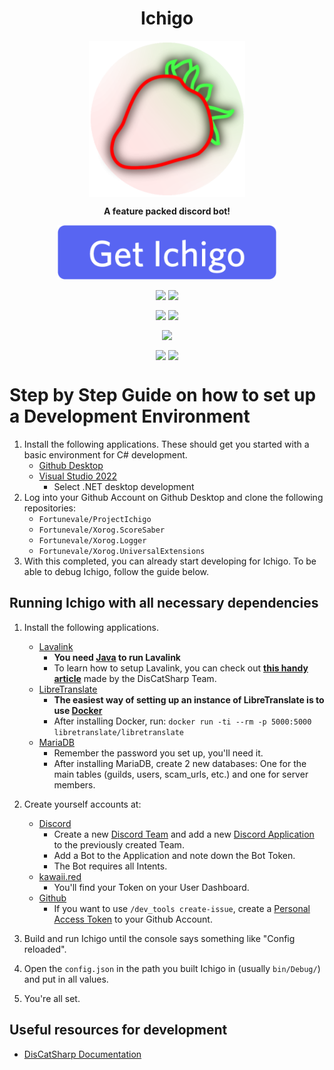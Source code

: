 <h1 align="center">Ichigo</h1>
<p align="center"><img src="ProjectIchigo/Assets/Prod.png" width=250 align="center"></p>
<p align="center" style="font-weight:bold;">A feature packed discord bot!</p>
<a href="#getting-ichigo" ><p align="center"><img src="ProjectIchigo/Assets/AddToServer.png" width=350 align="center"></p></a>

<p align="center"><img src="https://github.com/Fortunevale/ProjectIchigo/actions/workflows/build.yml/badge.svg" align="center"> <img src="https://github.com/Fortunevale/ProjectIchigo/actions/workflows/typos.yml/badge.svg" align="center"></p>
<p align="center"><img src="https://img.shields.io/github/contributors/Fortunevale/ProjectIchigo" align="center"> <img src="https://img.shields.io/github/issues-raw/Fortunevale/ProjectIchigo" align="center"></p>
<p align="center"><img src="https://wakatime.com/badge/github/Fortunevale/ProjectIchigo.svg" align="center"></p>

<p align="center"><img src="https://img.shields.io/github/stars/Fortunevale/ProjectIchigo?style=social" align="center"> <img src="https://img.shields.io/github/watchers/Fortunevale/ProjectIchigo?style=social" align="center"></p>

# Step by Step Guide on how to set up a Development Environment

1. Install the following applications. These should get you started with a basic environment for C# development.
    - [Github Desktop](https://desktop.github.com/)
    - [Visual Studio 2022](https://visualstudio.microsoft.com/vs/)
        - Select .NET desktop development
2. Log into your Github Account on Github Desktop and clone the following repositories:
    - `Fortunevale/ProjectIchigo`
    - `Fortunevale/Xorog.ScoreSaber`
    - `Fortunevale/Xorog.Logger`
    - `Fortunevale/Xorog.UniversalExtensions`
3. With this completed, you can already start developing for Ichigo. To be able to debug Ichigo, follow the guide below.

## Running Ichigo with all necessary dependencies

1. Install the following applications.
    - [Lavalink](https://github.com/freyacodes/Lavalink)
        - **You need [Java](https://jdk.java.net/18/) to run Lavalink**
        - To learn how to setup Lavalink, you can check out **[this handy article](https://docs.dcs.aitsys.dev/articles/modules/audio/lavalink/setup.html)** made by the DisCatSharp Team.
    - [LibreTranslate](https://github.com/LibreTranslate/LibreTranslate)
        - **The easiest way of setting up an instance of LibreTranslate is to use [Docker](https://www.docker.com/)**
        - After installing Docker, run: `docker run -ti --rm -p 5000:5000 libretranslate/libretranslate`
    - [MariaDB](https://mariadb.com/kb/en/installing-mariadb-msi-packages-on-windows/)
        - Remember the password you set up, you'll need it.
        - After installing MariaDB, create 2 new databases: One for the main tables (guilds, users, scam_urls, etc.) and one for server members.

2. Create yourself accounts at:
    - [Discord](https://discord.com)
        - Create a new [Discord Team](https://discord.com/developers/teams) and add a new [Discord Application](https://discord.com/developers/applications/) to the previously created Team.
        - Add a Bot to the Application and note down the Bot Token.
        - The Bot requires all Intents.
    - [kawaii.red](https://kawaii.red/)
        - You'll find your Token on your User Dashboard.
    - [Github](https://github.com/)
        - If you want to use `/dev_tools create-issue`, create a [Personal Access Token](https://github.com/settings/tokens) to your Github Account.
3. Build and run Ichigo until the console says something like "Config reloaded".
4. Open the `config.json` in the path you built Ichigo in (usually `bin/Debug/`) and put in all values.
5. You're all set.

## Useful resources for development

- [DisCatSharp Documentation](https://docs.dcs.aitsys.dev/articles/preamble.html)